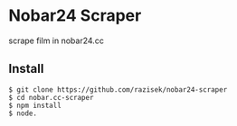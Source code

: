 # Nobar24 Scraper #
scrape film in nobar24.cc

## Install
```
$ git clone https://github.com/razisek/nobar24-scraper
$ cd nobar.cc-scraper
$ npm install
$ node.
```
